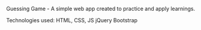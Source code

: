 Guessing Game - A simple web app created to practice and apply learnings. 

Technologies used: 
HTML, CSS, JS
jQuery
Bootstrap